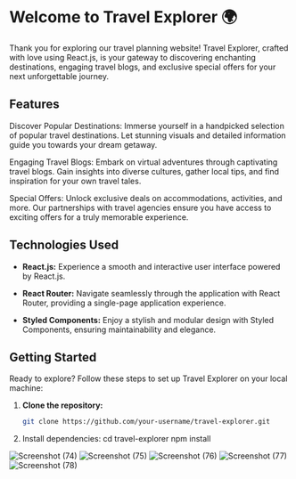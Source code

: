 # Welcome to Travel Explorer 🌍

Thank you for exploring our travel planning website! Travel Explorer, crafted with love using React.js, is your gateway to discovering enchanting destinations, engaging travel blogs, and exclusive special offers for your next unforgettable journey.

## Features

Discover Popular Destinations: Immerse yourself in a handpicked selection of popular travel destinations. Let stunning visuals and detailed information guide you towards your dream getaway.

Engaging Travel Blogs: Embark on virtual adventures through captivating travel blogs. Gain insights into diverse cultures, gather local tips, and find inspiration for your own travel tales.

Special Offers: Unlock exclusive deals on accommodations, activities, and more. Our partnerships with travel agencies ensure you have access to exciting offers for a truly memorable experience.

## Technologies Used

- **React.js:** Experience a smooth and interactive user interface powered by React.js.

- **React Router:** Navigate seamlessly through the application with React Router, providing a single-page application experience.

- **Styled Components:** Enjoy a stylish and modular design with Styled Components, ensuring maintainability and elegance.

## Getting Started

Ready to explore? Follow these steps to set up Travel Explorer on your local machine:

1. **Clone the repository:**
   ```bash
   git clone https://github.com/your-username/travel-explorer.git

2. Install dependencies:
cd travel-explorer
npm install

![Screenshot (74)](https://github.com/aimanzafar/Travelling-web/assets/147552086/7a87dac1-49c8-467d-8123-827fbed5a741)
![Screenshot (75)](https://github.com/aimanzafar/Travelling-web/assets/147552086/d1d4f458-b1aa-4f2d-a793-1fdac7e626e3)
![Screenshot (76)](https://github.com/aimanzafar/Travelling-web/assets/147552086/f2e20161-df30-4fc0-aed8-cca5efcf7f6e)
![Screenshot (77)](https://github.com/aimanzafar/Travelling-web/assets/147552086/0cd98471-bee0-4047-bda6-be965c4b5a44)
![Screenshot (78)](https://github.com/aimanzafar/Travelling-web/assets/147552086/8ebc0683-94c7-46f2-8e27-f123731c6445)



